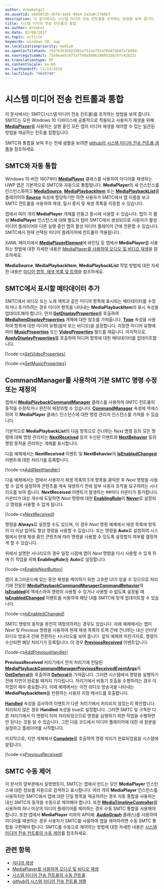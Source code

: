 ```yaml
---
author: drewbatgit
ms.assetid: eb690f2b-3bf8-4a65-99a4-2a3a8c7760b7
description: 이 문서에서는 시스템 미디어 전송 컨트롤을 조작하는 방법을 보여 줍니다.
title: 시스템 미디어 전송 컨트롤과 통합
ms.author: drewbat
ms.date: 02/08/2017
ms.topic: article
keywords: windows 10, uwp
ms.localizationpriority: medium
ms.openlocfilehash: 15d7e3b3e822081a751aa791a76e674b07af8d9d
ms.sourcegitcommit: 71e8eae5c077a7740e5606298951bb78fc42b22c
ms.translationtype: MT
ms.contentlocale: ko-KR
ms.lasthandoff: 11/13/2018
ms.locfileid: "6649748"
---
```

# <a name="integrate-with-the-system-media-transport-controls"></a>시스템 미디어 전송 컨트롤과 통합

이 문서에서는 SMTC(시스템 미디어 전송 컨트롤)를 조작하는 방법을 보여 줍니다. SMTC는 모든 Windows 10 디바이스에 공통적으로 적용되고 사용자가 재생을 위해 [**MediaPlayer**](https://msdn.microsoft.com/library/windows/apps/Windows.Media.Playback.MediaPlayer)를 사용하는 실행 중인 모든 앱의 미디어 재생을 제어할 수 있는 일관된 방법을 제공하는 컨트롤 집합입니다.

SMTC와 통합을 보여 주는 전체 샘플을 보려면 [github의 시스템 미디어 전송 컨트롤 샘플](https://github.com/Microsoft/Windows-universal-samples/tree/dev/Samples/SystemMediaTransportControls)을 참조하세요.
                    
## <a name="automatic-integration-with-smtc"></a>SMTC와 자동 통합
Windows 10 버전 1607부터 [**MediaPlayer**](https://msdn.microsoft.com/library/windows/apps/Windows.Media.Playback.MediaPlayer) 클래스를 사용하여 미디어를 재생하는 UWP 앱은 기본적으로 SMTC와 자동으로 통합됩니다. **MediaPlayer**의 새 인스턴스를 인스턴스화하고 [**MediaSource**](https://msdn.microsoft.com/library/windows/apps/Windows.Media.Core.MediaSource), [**MediaPlaybackItem**](https://msdn.microsoft.com/library/windows/apps/Windows.Media.Playback.MediaPlaybackItem) 또는 [**MediaPlaybackList**](https://msdn.microsoft.com/library/windows/apps/Windows.Media.Playback.MediaPlaybackList)를 플레이어의 [**Source**](https://msdn.microsoft.com/library/windows/apps/Windows.Media.Playback.MediaPlayer.Source) 속성에 할당하기만 하면 사용자가 SMTC에서 앱 이름을 보고 SMTC 컨트롤을 사용하여 재생, 일시 중지 및 재생 목록을 이동할 수 있습니다. 

앱에서 여러 개의 **MediaPlayer** 개체를 만들고 동시에 사용할 수 있습니다. 앱의 각 활성 **MediaPlayer** 인스턴스에 대해 별도의 탭이 SMTC에서 생성되므로 사용자가 활성 미디어 플레이어와 다른 실행 중인 앱의 활성 미디어 플레이어 간에 전환할 수 있습니다. SMTC에서 현재 선택된 미디어 플레이어에 컨트롤이 적용됩니다.

XAML 페이지에서 [**MediaPlayerElement**](https://msdn.microsoft.com/library/windows/apps/Windows.UI.Xaml.Controls.MediaPlayerElement)에 바인딩 등 앱에서 **MediaPlayer**를 사용하는 방법에 대한 자세한 내용은 [MediaPlayer를 사용하여 오디오 및 비디오 재생](play-audio-and-video-with-mediaplayer.md)을 참조하세요. 

**MediaSource**, **MediaPlaybackItem**, **MediaPlaybackList** 작업 방법에 대한 자세한 내용은 [미디어 항목, 재생 목록 및 트랙](media-playback-with-mediasource.md)을 참조하세요.

## <a name="add-metadata-to-be-displayed-by-the-smtc"></a>SMTC에서 표시할 메타데이터 추가
SMTC에서 비디오 또는 노래 제목과 같은 미디어 항목에 표시되는 메타데이터를 수정하거나 추가하려는 경우 미디어 항목을 나타내는 **MediaPlaybackItem**의 표시 속성을 업데이트해야 합니다. 먼저 [**GetDisplayProperties**](https://msdn.microsoft.com/library/windows/apps/Windows.Media.Playback.MediaPlaybackItem.GetDisplayProperties)를 호출하여 [**MediaItemDisplayProperties**](https://msdn.microsoft.com/library/windows/apps/Windows.Media.Playback.MediaItemDisplayProperties) 개체에 대한 참조를 가져옵니다. [**Type**](https://msdn.microsoft.com/library/windows/apps/Windows.Media.Playback.MediaItemDisplayProperties.Type) 속성을 사용하여 항목에 대한 미디어 유형(음악 또는 비디오)을 설정합니다. 지정한 미디어 유형에 따라 [**MusicProperties**](https://msdn.microsoft.com/library/windows/apps/Windows.Media.Playback.MediaItemDisplayProperties.MusicProperties) 또는 [**VideoProperties**](https://msdn.microsoft.com/library/windows/apps/Windows.Media.Playback.MediaItemDisplayProperties.VideoProperties) 필드를 채웁니다. 마지막으로, [**ApplyDisplayProperties**](https://msdn.microsoft.com/library/windows/apps/mt489923)를 호출하여 미디어 항목에 대한 메타데이터를 업데이트합니다.

[!code-cs[SetVideoProperties](./code/MediaSource_RS1/cs/MainPage.xaml.cs#SnippetSetVideoProperties)]

[!code-cs[SetMusicProperties](./code/MediaSource_RS1/cs/MainPage.xaml.cs#SnippetSetMusicProperties)]

## <a name="use-commandmanager-to-modify-or-override-the-default-smtc-commands"></a>CommandManager를 사용하여 기본 SMTC 명령 수정 또는 재정의
앱에서 [**MediaPlaybackCommandManager**](https://msdn.microsoft.com/library/windows/apps/Windows.Media.Playback.MediaPlaybackCommandManager) 클래스를 사용하여 SMTC 컨트롤의 동작을 수정하거나 완전히 재정의할 수 있습니다. [**CommandManager**](https://msdn.microsoft.com/library/windows/apps/Windows.Media.Playback.MediaPlayer.CommandManager) 속성에 액세스하여 각 **MediaPlayer** 클래스 인스턴스에 대한 명령 관리자 인스턴스를 가져올 수 있습니다.

기본적으로 **MediaPlaybackList**의 다음 항목으로 건너뛰는 *Next* 명령 등의 모든 명령에 대해 명령 관리자는 [**NextReceived**](https://msdn.microsoft.com/library/windows/apps/Windows.Media.Playback.MediaPlaybackCommandManager.NextReceived) 등의 수신된 이벤트와 [**NextBehavior**](https://msdn.microsoft.com/library/windows/apps/Windows.Media.Playback.MediaPlaybackCommandManager.NextBehavior) 등의 명령 동작을 관리하는 개체를 표시합니다. 

다음 예제에서는 **NextReceived** 이벤트 및 **NextBehavior**의 [**IsEnabledChanged**](https://msdn.microsoft.com/library/windows/apps/Windows.Media.Playback.MediaPlaybackCommandManagerCommandBehavior.IsEnabledChanged) 이벤트에 대한 처리기를 등록합니다.

[!code-cs[AddNextHandler](./code/SMTC_RS1/cs/MainPage.xaml.cs#SnippetAddNextHandler)]

다음 예제에서는 앱에서 사용자가 재생 목록의 5개 항목을 클릭한 후 *Next* 명령을 사용할 수 없게 설정하여 콘텐츠를 계속 재생하기 전에 일부 사용자 조작을 요구하려는 시나리오를 보여 줍니다. **NextReceived** 이벤트가 발생하는 ##마다 카운터가 증가합니다. 카운터가 대상 개수에 도달하면 *Next* 명령에 대한 [**EnablingRule**](https://msdn.microsoft.com/library/windows/apps/Windows.Media.Playback.MediaPlaybackCommandManagerCommandBehavior.EnablingRule)이 [**Never**](https://msdn.microsoft.com/library/windows/apps/Windows.Media.Playback.MediaCommandEnablingRule)로 설정되고 명령을 사용할 수 없게 됩니다. 

[!code-cs[NextReceived](./code/SMTC_RS1/cs/MainPage.xaml.cs#SnippetNextReceived)]

명령을 **Always**로 설정할 수도 있으며, 이 경우 *Next* 명령 예제에서 재생 목록에 항목이 더 이상 없어도 항상 명령을 사용할 수 있습니다. 또는 명령을 **Auto**로 설정하여 시스템에서 현재 재생 중인 콘텐츠에 따라 명령을 사용할 수 있도록 설정할지 여부를 결정하게 할 수 있습니다.

위에서 설명한 시나리오의 경우 일정 시점에 앱이 *Next* 명령을 다시 사용할 수 있게 하며 이 작업을 위해 **EnablingRule**을 **Auto**로 설정합니다.

[!code-cs[EnableNextButton](./code/SMTC_RS1/cs/MainPage.xaml.cs#SnippetEnableNextButton)]

앱이 포그라운드에 있는 동안 재생을 제어하기 위한 고유한 UI가 있을 수 있으므로 처리기에 전달된 [**MediaPlaybackCommandManagerCommandBehavior**](https://msdn.microsoft.com/library/windows/apps/Windows.Media.Playback.MediaPlaybackCommandManagerCommandBehavior)의 [**IsEnabled**](https://msdn.microsoft.com/library/windows/apps/Windows.Media.Playback.MediaPlaybackCommandManagerCommandBehavior.IsEnabled)에 액세스하여 명령이 사용할 수 있거나 사용할 수 없도록 설정될 때 [**IsEnabledChanged**](https://msdn.microsoft.com/library/windows/apps/Windows.Media.Playback.MediaPlaybackCommandManagerCommandBehavior.IsEnabledChanged) 이벤트를 사용하여 해당 UI를 SMTC에 맞게 업데이트할 수 있습니다.

[!code-cs[IsEnabledChanged](./code/SMTC_RS1/cs/MainPage.xaml.cs#SnippetIsEnabledChanged)]

SMTC 명령의 동작을 완전히 재정의하려는 경우도 있습니다. 아래 예제에서는 앱이 *Next* 및 *Previous* 명령을 사용하여 현재 재생 목록의 트랙 간에 건너뛰는 대신 인터넷 라디오 방송국 간에 전환하는 시나리오를 보여 줍니다. 앞의 예제와 마찬가지로, 명령이 수신되면 해당 처리기가 등록됩니다. 이 경우 [**PreviousReceived**](https://msdn.microsoft.com/library/windows/apps/Windows.Media.Playback.MediaPlaybackCommandManager.PreviousReceived) 이벤트입니다.

[!code-cs[AddPreviousHandler](./code/SMTC_RS1/cs/MainPage.xaml.cs#SnippetAddPreviousHandler)]

**PreviousReceived** 처리기에서 먼저 처리기에 전달된 [**MediaPlaybackCommandManagerPreviousReceivedEventArgs**](https://msdn.microsoft.com/library/windows/apps/Windows.Media.Playback.MediaPlaybackCommandManagerPreviousReceivedEventArgs)의 [**GetDeferral**](https://msdn.microsoft.com/library/windows/apps/Windows.Media.Playback.MediaPlaybackCommandManagerPreviousReceivedEventArgs.GetDeferral)을 호출하여 [**Deferral**](https://msdn.microsoft.com/library/windows/apps/Windows.Foundation.Deferral)을 가져옵니다. 그러면 시스템에서 명령을 실행하기 전에 지연이 완료될 때까지 기다립니다. 처리기에서 비동기 호출을 수행하려는 경우 이 작업이 매우 중요합니다. 이때 예제에서는 이전 라디오 방송국을 나타내는 **MediaPlaybackItem**을 반환하는 사용자 지정 메서드를 호출합니다.

[**Handled**](https://msdn.microsoft.com/library/windows/apps/Windows.Media.Playback.MediaPlaybackCommandManagerPreviousReceivedEventArgs.Handled) 속성을 검사하여 이벤트가 다른 처리기에서 처리되지 않았는지 확인합니다. 처리되지 않은 경우 **Handled** 속성을 true로 설정합니다. 그러면 SMTC 및 구독한 다른 처리기에서 이 명령이 이미 처리되었으므로 명령을 실행하기 위한 작업을 수행하면 안 된다는 것을 알 수 있습니다. 그런 다음 코드에서 미디어 플레이어에 대한 새 원본을 설정하고 플레이어를 시작합니다.

마지막으로, 지연 개체에서 [**Complete**](https://msdn.microsoft.com/library/windows/apps/Windows.Foundation.Deferral.Complete)를 호출하여 명령 처리가 완료되었음을 시스템에 알립니다.

[!code-cs[PreviousReceived](./code/SMTC_RS1/cs/MainPage.xaml.cs#SnippetPreviousReceived)]
                
## <a name="manual-control-of-the-smtc"></a>SMTC 수동 제어
이 문서의 앞부분에서 설명했듯이, SMTC는 앱에서 만드는 모든 **MediaPlayer** 인스턴스에 대한 정보를 자동으로 검색하고 표시합니다. 여러 개의 **MediaPlayer** 인스턴스를 사용하지만 SMTC에서 앱에 대한 단일 항목을 제공하려는 경우 자동 통합을 사용하는 대신 SMTC의 동작을 수동으로 제어해야 합니다. 또한 [**MediaTimelineController**](https://msdn.microsoft.com/library/windows/apps/Windows.Media.MediaTimelineController)를 사용하여 하나 이상의 미디어 플레이어를 제어하는 경우 수동 SMTC 통합을 사용해야 합니다. 또한 앱에서 **MediaPlayer** 이외의 API(예: [**AudioGraph**](https://msdn.microsoft.com/library/windows/apps/Windows.Media.Audio.AudioGraph) 클래스)를 사용하여 미디어를 재생하는 경우 사용자가 SMTC를 사용하여 앱을 제어하려면 수동 SMTC 통합을 구현해야 합니다. SMTC를 수동으로 제어하는 방법에 대한 자세한 내용은 [시스템 미디어 전송 컨트롤의 수동 제어](system-media-transport-controls.md)를 참조하세요.



## <a name="related-topics"></a>관련 항목
* [미디어 재생](media-playback.md)
* [MediaPlayer를 사용하여 오디오 및 비디오 재생](play-audio-and-video-with-mediaplayer.md)
* [시스템 미디어 전송 컨트롤의 수동 컨트롤](system-media-transport-controls.md)
* [github의 시스템 미디어 전송 컨트롤 샘플](https://github.com/Microsoft/Windows-universal-samples/tree/dev/Samples/SystemMediaTransportControls)
 

 




